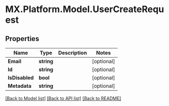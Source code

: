 # MX.Platform.Model.UserCreateRequest

## Properties

Name | Type | Description | Notes
------------ | ------------- | ------------- | -------------
**Email** | **string** |  | [optional] 
**Id** | **string** |  | [optional] 
**IsDisabled** | **bool** |  | [optional] 
**Metadata** | **string** |  | [optional] 

[[Back to Model list]](../README.md#documentation-for-models) [[Back to API list]](../README.md#documentation-for-api-endpoints) [[Back to README]](../README.md)

